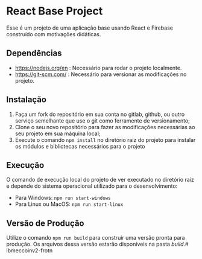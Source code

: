 # React Base Project

Esse é um projeto de uma aplicação base usando React e Firebase construído com motivações didáticas.


## Dependências

- https://nodejs.org/en : Necessário para rodar o projeto localmente.
- https://git-scm.com/ : Necessário para versionar as modificações no projeto.


## Instalação

1. Faça um fork do repositório em sua conta no gitlab, github, ou outro serviço semelhante que use o git como ferramente de versionamento; 
2. Clone o seu novo repositório para fazer as modificações necessárias ao seu projeto em sua máquina local;
3. Execute o comando `npm install` no diretório raiz do projeto para instalar os módulos e bibliotecas necessários para o projeto

## Execução

O comando de execução local do projeto de ver executado no diretório raiz e depende do sistema operacional utilizado para o desenvolvimento:

- Para Windows: `npm run start-windows`
- Para Linux ou MacOS: `npm run start-linux`

## Versão de Produção

Utilize o comando `npm run build` para construir uma versão pronta para produção. Os arquivos dessa versão estarão disponíveis na pasta *build*.#   i b m e c c o i n v 2 - f r o t n  
 
